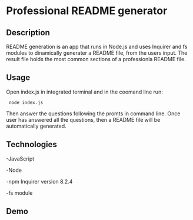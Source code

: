 # Professional README generator

## Description

README generation is an app that runs in Node.js and uses Inquirer and fs modules to dinamically generater a README file, from the users input. The result file holds the most common sections of a professionla README file. 

## Usage

Open index.js in integrated terminal and in the coomand line run:
```
 node index.js 
```
Then answer the questions following the promts in command line. Once user has answered all the questions, then a README file will be automatically generated. 

## Technologies

-JavaScript

-Node

-npm Inquirer version 8.2.4

-fs module

## Demo
```
```

